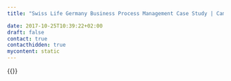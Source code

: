 ```yaml
---
title: "Swiss Life Germany Business Process Management Case Study | Camunda BPM"

date: 2017-10-25T10:39:22+02:00
draft: false
contact: true
contacthidden: true
mycontent: static
---
```

{{<case-study-single
company="Swiss Life Deutschland"
companydescription="<p>Swiss Life Deutschland ist ein führendes Finanzberatungs- und Versicherungsunternehmen. Mit unseren qualifizierten Beraterinnen und Beratern und unseren vielfach ausgezeichneten Produkten sind wir ein Qualitätsanbieter im deutschen Markt.</p>"
customerquote="<p><q>Camunda BPM hilft uns bei der Umsetzung unserer Digitalisierungs- und Automatisierungsstrategie. Wir sind damit in der Lage, eine moderne und zukunftsfähige Workflow-Plattform für unsere Kunden, Geschäftspartner und Mitarbeiter bereitzustellen. Wesentliche Vorteile durch den Einsatz von Camunda BPM bei Swiss Life Deutschland sind:</p><p><ul><li>Aufgrund der offenen und modernen Architektur lassen sich die Komponenten gut in unsere IT-Landschaft und unsere DevOps-Verfahren einbinden.</li><li>Die Standards BPMN, CMMN und DMN sorgen für eine durchgängige Kommunikation zwischen Business und IT.</li><li>Mit Open Source, der Community und dem direkten Support durch das Team von Camunda stehen uns sehr effiziente Kommunikationswege bei Fragen und Problemen zur Verfügung.</li></ul></p>-Markus Schimmer, Software-Architekt"
teaser=""
usecase=""
videolink=""
logo="//images.ctfassets.net/vpidbgnakfvf/7aBgCOyWHu4Ic4KwSociQO/bd1fadac5368190c247f16d58308849a/swisslife.svg"
pdf=""
thumbnail="">}}